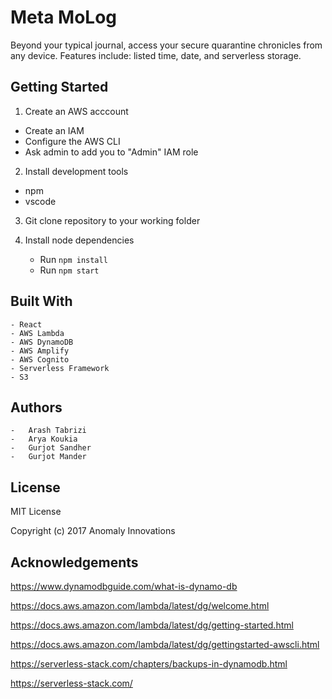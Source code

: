 # Meta MoLog
Beyond your typical journal, access your secure quarantine chronicles from any device. Features include: listed time, date, and serverless storage.


## Getting Started

1. Create an AWS acccount
-   Create an IAM
-   Configure the AWS CLI
-   Ask admin to add you to "Admin" IAM role

2. Install development tools

-   npm
-   vscode

3.  Git clone repository to your working folder
    
4.  Install node dependencies
    
    -   Run  `npm install`
    -   Run  `npm start`  

## Built With
    
    - React
    - AWS Lambda
    - AWS DynamoDB
    - AWS Amplify
    - AWS Cognito
    - Serverless Framework
    - S3

## Authors
    
    -   Arash Tabrizi
    -   Arya Koukia
    -   Gurjot Sandher
    -   Gurjot Mander

## License
MIT License

Copyright (c) 2017 Anomaly Innovations

## Acknowledgements
https://www.dynamodbguide.com/what-is-dynamo-db

https://docs.aws.amazon.com/lambda/latest/dg/welcome.html

https://docs.aws.amazon.com/lambda/latest/dg/getting-started.html

https://docs.aws.amazon.com/lambda/latest/dg/gettingstarted-awscli.html

https://serverless-stack.com/chapters/backups-in-dynamodb.html

https://serverless-stack.com/